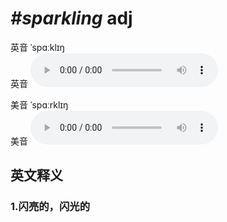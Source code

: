 # ***\#sparkling*** adj
英音 ˈspɑːklɪŋ  
英音
<audio src="./media/sparkling1_AAC.aac" controls="controls"></audio>

美音 ˈspɑːrklɪŋ  
美音
<audio src="./media/sparkling2_AAC.aac" controls="controls"></audio>



  

英文释义
---
### 1.**闪亮的，闪光的**  


